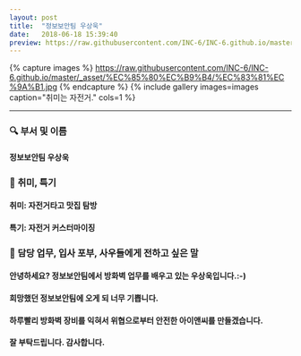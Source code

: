 ```yaml
---
layout: post
title:  "정보보안팀 우상욱"
date:   2018-06-18 15:39:40
preview: https://raw.githubusercontent.com/INC-6/INC-6.github.io/master/_asset/%EB%8F%99%EA%B8%B0%EC%82%AC%EC%A7%84/191918.jpg
---
```


{% capture images %}
https://raw.githubusercontent.com/INC-6/INC-6.github.io/master/_asset/%EC%85%80%EC%B9%B4/%EC%83%81%EC%9A%B1.jpg
{% endcapture %}
{% include gallery images=images caption="취미는 자전거." cols=1 %}

---

### 🔍 **부서 및 이름**

#### 정보보안팀 우상욱
    
### 🔔 **취미, 특기**

#### 취미: 자전거타고 맛집 탐방
  
#### 특기: 자전거 커스터마이징

### 🔔 **담당 업무, 입사 포부, 사우들에게 전하고 싶은 말**

#### 안녕하세요? 정보보안팀에서 방화벽 업무를 배우고 있는 우상욱입니다.:-)
  
#### 희망했던 정보보안팀에 오게 되 너무 기쁩니다.
  
#### 하루빨리 방화벽 장비를 익혀서 위협으로부터 안전한 아이앤씨를 만들겠습니다.
  
#### 잘 부탁드립니다. 감사합니다.
    